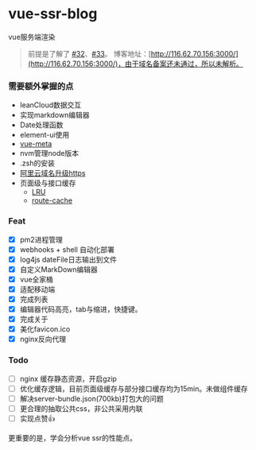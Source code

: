 # vue-ssr-blog
vue服务端渲染

> 前提是了解了 [#32](https://github.com/Jmingzi/blog/issues/32)、[#33](https://github.com/Jmingzi/blog/issues/33)。
> 博客地址：[http://116.62.70.156:3000/](http://116.62.70.156:3000/)，由于域名备案还未通过，所以未解析。

### 需要额外掌握的点
- leanCloud数据交互
- 实现markdown编辑器
- Date处理函数
- element-ui使用
- [vue-meta](https://github.com/declandewet/vue-meta)
- nvm管理node版本
- .zsh的安装
- [阿里云域名升级https](https://blog.csdn.net/cslucifer/article/details/79077831)
- 页面级与接口缓存
  - [LRU](https://github.com/isaacs/node-lru-cache)
  - [route-cache](https://github.com/bradoyler/route-cache)

### Feat
- [X] pm2进程管理
- [X] webhooks + shell 自动化部署
- [X] log4js dateFile日志输出到文件
- [X] 自定义MarkDown编辑器
- [X] vue全家桶
- [X] 适配移动端
- [X] 完成列表
- [X] 编辑器代码高亮，tab与缩进，快捷键。
- [X] 完成关于
- [X] 美化favicon.ico
- [X] nginx反向代理

### Todo
- [ ] nginx 缓存静态资源，开启gzip
- [ ] 优化缓存逻辑，目前页面级缓存与部分接口缓存均为15min。未做组件缓存
- [ ] 解决server-bundle.json(700kb)打包大的问题
- [ ] 更合理的抽取公共css，非公共采用内联
- [ ] 实现点赞👍

更重要的是，学会分析vue ssr的性能点。
